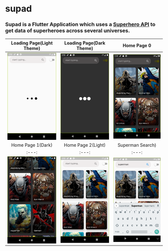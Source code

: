 # supad

### Supad is a Flutter Application which uses a [Superhero API](https://superheroapi.com/) to get data of superheroes across several universes. 

|Loading Page(Light Theme)|Loading Page(Dark Theme)|Home Page 0|
|:---:|:---:|:---:|
|![img](screenshots/loadinglight.png)|![img](screenshots/loadingdark.png)|![](screenshots/home0.png)|
|Home Page 1(Dark)|Home Page 2(Light)|Superman Search)|
|:---:|:---:|:---:|
|![img](screenshots/homedark.png)|![img](screenshots/homelight.png)|![](screenshots/supermansearch.png)|


